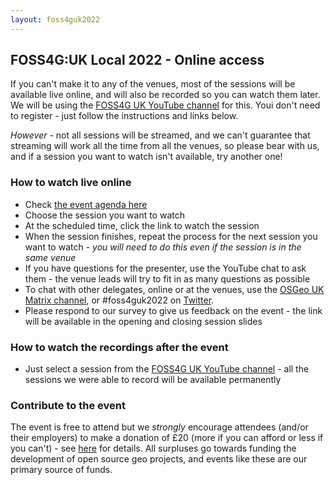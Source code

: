 ```yaml
---
layout: foss4guk2022
---
```


## FOSS4G:UK Local 2022 - Online access

If you can't make it to any of the venues, most of the sessions will be available live online, and will also be recorded so you can watch them later. We will be using the [FOSS4G UK YouTube channel](https://www.youtube.com/c/FOSS4GUK/streams) for this. Youi don't need to register - just follow the instructions and links below.

*However* - not all sessions will be streamed, and we can't guarantee that streaming will work all the time from all the venues, so please bear with us, and if a session you want to watch isn't available, try another one!

### How to watch live online

* Check [the event agenda here](https://docs.google.com/spreadsheets/d/1ChtOtqO0PfZ2ckiZqqJxyV3VhP3Xm-WnkJ6NwZ2UVTM/)
* Choose the session you want to watch
* At the scheduled time, click the link to watch the session
* When the session finishes, repeat the process for the next session you want to watch - *you will need to do this even if the session is in the same venue*
* If you have questions for the presenter, use the YouTube chat to ask them - the venue leads will try to fit in as many questions as possible
* To chat with other delegates, online or at the venues, use the [OSGeo UK Matrix channel](https://matrix.to/#/#OSGeoUK:matrix.org), or #foss4guk2022 on [Twitter](https://twitter.com/foss4guk).
* Please respond to our survey to give us feedback on the event - the link will be available in the opening and closing session slides

### How to watch the recordings after the event

* Just select a session from the [FOSS4G UK YouTube channel](https://www.youtube.com/c/FOSS4GUK/streams) - all the sessions we were able to record will be available permanently

### Contribute to the event

The event is free to attend but we *strongly* encourage attendees (and/or their employers) to make a donation of £20 (more if you can afford or less if you can't) - see [here](https://uk.osgeo.org/foss4guk2022local/index.html#registration) for details. All surpluses go towards funding the development of open source geo projects, and events like these are our primary source of funds.
